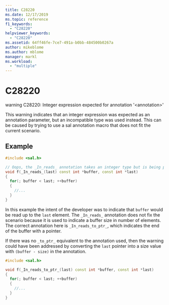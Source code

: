 ```yaml
---
title: C28220
ms.date: 12/17/2019
ms.topic: reference
f1_keywords:
  - "C28220"
helpviewer_keywords:
  - "C28220"
ms.assetid: 64ff46fe-7ce7-491a-b0bb-484500b0267a
author: mikeblome
ms.author: mblome
manager: markl
ms.workload:
  - "multiple"
---
```

# C28220
warning C28220: Integer expression expected for annotation '\<annotation\>'

 This warning indicates that an integer expression was expected as an annotation parameter, but an incompatible type was used instead.  This can be caused by trying to use a sal annotation macro that does not fit the current scenario.

## Example

```cpp
#include <sal.h>

// Oops, the _In_reads_ annotation takes an integer type but is being passed a pointer
void f(_In_reads_(last) const int *buffer, const int *last)
{
  for(; buffer < last; ++buffer)
  {
    //...
  }
}
```

In this example the intent of the developer was to indicate that `buffer` would be read up to the `last` element.  The `_In_reads_` annotation does not fix the scenario because it is used to indicate a buffer size in number of elements. The correct annotation here is `_In_reads_to_ptr_`, which indicates the end of the buffer with a pointer.

If there was no `_to_ptr_` equivalent to the annotation used, then the warning could have been addressed by converting the `last` pointer into a size value with `(buffer - size)` in the annotation.

```cpp
#include <sal.h>

void f(_In_reads_to_ptr_(last) const int *buffer, const int *last)
{
  for(; buffer < last; ++buffer)
  {
    //...
  }
}
```
